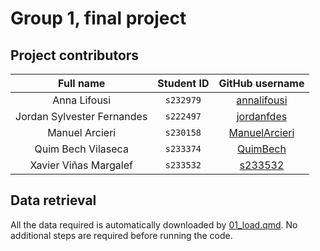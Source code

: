 # Group 1, final project

## Project contributors

|         Full name          | Student ID |                  GitHub username                  |
|:------------------:|:--------------:|:-----------------------------------:|
|        Anna Lifousi        | `s232979`  |   [annalifousi](https://github.com/annalifousi)   |
| Jordan Sylvester Fernandes | `s222497`  |    [jordanfdes](https://github.com/jordanfdes)    |
|       Manuel Arcieri       | `s230158`  | [ManuelArcieri](https://github.com/ManuelArcieri) |
|     Quim Bech Vilaseca     | `s233374`  |      [QuimBech](https://github.com/QuimBech)      |
|   Xavier Viñas Margalef    | `s233532`  |       [s233532](https://github.com/s233532)       |

## Data retrieval

All the data required is automatically downloaded by [01_load.qmd](https://github.com/rforbiodatascience23/group_01_project/blob/main/R/01_load.qmd). No additional steps are required before running the code.
